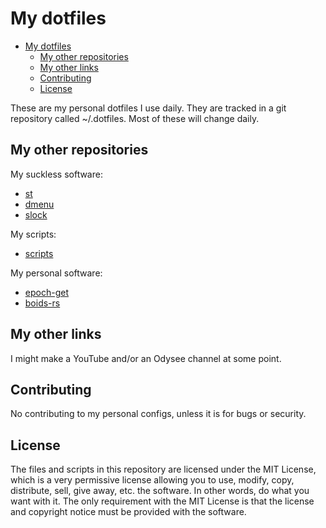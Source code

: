# My dotfiles

<!--toc:start-->
- [My dotfiles](#my-dotfiles)
  - [My other repositories](#my-other-repositories)
  - [My other links](#my-other-links)
  - [Contributing](#contributing)
  - [License](#license)
<!--toc:end-->

These are my personal dotfiles I use daily.
They are tracked in a git repository called ~/.dotfiles.
Most of these will change daily.

## My other repositories

My suckless software:
* [st](https://github.com/sandalbanditten/st)
* [dmenu](https://github.com/sandalbanditten/dmenu)
* [slock](https://github.com/sandalbanditten/slock)

My scripts:
* [scripts](https://github.com/sandalbanditten/scripts)

My personal software:
* [epoch-get](https://github.com/sandalbanditten/epoch-get)
* [boids-rs](https://github.com/sandalbanditten/boids-rs)

## My other links

I might make a YouTube and/or an Odysee channel at some point.

## Contributing

No contributing to my personal configs, unless it is for bugs or security.

## License

The files and scripts in this repository are licensed under the MIT License, which is a very permissive license allowing you to use, modify, copy, distribute, sell, give away, etc. the software.
In other words, do what you want with it.
The only requirement with the MIT License is that the license and copyright notice must be provided with the software.
